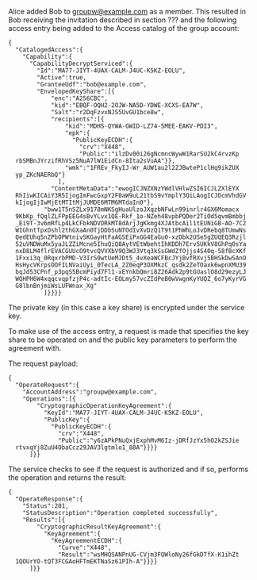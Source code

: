 
Alice added Bob to groupw@example.com as a member. This resulted in Bob receiving the
invitation described in section ??? and the following access entry being added
to the Access catalog of the group account:

~~~~
{
  "CatalogedAccess":{
    "Capability":{
      "CapabilityDecryptServiced":{
        "Id":"MA77-JIYT-4UAX-CALM-J4UC-K5KZ-EOLU",
        "Active":true,
        "GranteeUdf":"bob@example.com",
        "EnvelopedKeyShare":[{
            "enc":"A256CBC",
            "kid":"EBQF-OQH2-2OJW-NA5D-YDWE-XCXS-EA7W",
            "Salt":"r2DqFzvxNJS5UvGU1bce8w",
            "recipients":[{
                "kid":"MDHS-QYWA-GWID-LZ74-5MEE-EAKV-PDI3",
                "epk":{
                  "PublicKeyECDH":{
                    "crv":"X448",
                    "Public":"ilzDv00i26gNcmncWywW1RarSU2kC4rvzKp
  rbSMBnJYrzifRhVSz5NuA7lW1EidCn-8Ita2sVuAA"}},
                "wmk":"1FREv_FkyIJ-Wr_AUW1au2l2ZJBwteP1clHq9ikZUX
  yp_ZKcNAERbQ"}
              ],
            "ContentMetaData":"ewogICJNZXNzYWdlVHlwZSI6ICJLZXlEYX
  RhIiwKICAiY3R5IjogImFwcGxpY2F0aW9uL21tbS9vYmplY3QiLAogICJDcmVhdGV
  kIjogIjIwMjEtMTItMjJUMDE6MTM6MTdaIn0"},
          "bww1T5nSZLx9178mNKSgHuaUlzoJXqzbNFwLn99inrlr4GX6Momacx
  9KbKp_fQqlZLFPpEEG4sBvYLvx1QE-Rkf_1o-NZeh48vpbPQDer2TiOd5qvmBmbbj
  _Ei9T-3v6mRfLp4LkCFbkNDVDRkMT8dArjJgKkmg4XJAtbcAil1tEUNiGB-AO-7C2
  WIGhntTpxDshl2thGXaAn0TjDDbSuNTOdIvXvDzQ1T9t1PhWhLoJvDRebq8TUmwNs
  QedEUhq5nZPbOPWtnivSKGayHtFaAGSEiPxGG4EaGu0-xzDbk2USe5gZUQEQ3Rzjl
  52uVNDWuMx5yaJLZZiMcne5IhuQiQ8AytVEtWbehtIhKDDh7Erv5UKkV8GhPqOsYa
  nxD8LM4flrEVACGUUcO9tvcQVVXbV9Q3WJ3Vtq3kSsGWdZfOjjs4S40q-58fBcXKf
  1Fxxi3q_0RqxrbPMD-V3IrS0wtUeMJDt5_4vXeaWCFBcJYjBvfRXvj5BHSkDwSAnO
  HsHycVKrpsOOFILNVaiUyi_0TecLA_2Z0eqP3OXMkzC_qsdk2ZeTOaxk6wpnXMU39
  bqJd53CPnf_p3pqS5BcmPiyd7Fl1-xEYnkbQmri8Z26Adk2p9tGUaslO8d29ezyLJ
  WQHPH6W4xqqcvqpfzjP4c-adtIc-EOLmy57vcZIdPeB0wVwgnKyYUQZ_6o7yKyrVG
  G8lbnBnjmiWsLUFWnax_Xg"
          ]}}}}
~~~~

The private key (in this case a key share) is encrypted under the service key.

To make use of the access entry, a request is made that specifies the key share
to be operated on and the public key parameters to perform the agreement with.

The request payload:


~~~~
{
  "OperateRequest":{
    "AccountAddress":"groupw@example.com",
    "Operations":[{
        "CryptographicOperationKeyAgreement":{
          "KeyId":"MA77-JIYT-4UAX-CALM-J4UC-K5KZ-EOLU",
          "PublicKey":{
            "PublicKeyECDH":{
              "crv":"X448",
              "Public":"y6zAPkPNuQxjExphMvM6Iz-jDRfJzYx5hO2kZSJie
  rtvxqYj8ZuU4ObaCcz29JAV3lgtmlo1_88A"}}}}
      ]}}
~~~~


The service checks to see if the request is authorized and if so, performs the
operation and returns the result:


~~~~
{
  "OperateResponse":{
    "Status":201,
    "StatusDescription":"Operation completed successfully",
    "Results":[{
        "CryptographicResultKeyAgreement":{
          "KeyAgreement":{
            "KeyAgreementECDH":{
              "Curve":"X448",
              "Result":"wsMHQSANPnUG-CVjm3FQWloNy26fGkDTfX-K1ihZt
  1QOUrYO-tQT3FCGAoHFTmEKTNaSz61PIh-A"}}}}
      ]}}
~~~~

